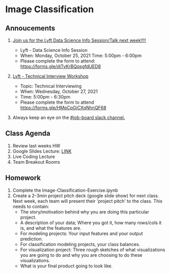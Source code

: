 # Image Classification

## Annoucements 
1. [Join us for the Lyft Data Science Info Session/Talk next week!!!!](https://ctp2021.slack.com/archives/C02DAV4ABEC/p1634607345056500) 
	* Lyft - Data Science Info Session 
	* When: Monday, October 25, 2021 Time: 5:00pm - 6:00pm  
	* Please complete the form to attend: https://forms.gle/diTvKrBQqsgfdUED8

2. [Lyft - Technical Interview Workshop](https://ctp2021.slack.com/archives/C02DAV4ABEC/p1634779986001900)
	* Topic: Technical Interviewing
	* When: Wednesday, October 27, 2021
	* Time: 5:00pm - 6:30pm
	* Please complete the form to attend https://forms.gle/HMpCpGjCXqNhnQF68
3. Always keep an eye on the [#job-board slack channel.](https://ctp2021.slack.com/archives/C0288UWB4UV/p1634835177000200)


## Class Agenda

1. Review last weeks HW
2. Google Slides Lecture: [LINK](https://docs.google.com/presentation/d/1LSZ-LH5eqrO-9VhW4GB3H6qqkxHmdgJheHH8oZ8Q2Co/edit?usp=sharing)
3. Live Coding Lecture
4. Team Breakout Rooms


## Homework
1. Complete the Image-Classification-Exercise.ipynb
2. Create a 2-3min project pitch deck (google slide show) for next class. Next week, each team will present their 'project pitch' to the class. This needs to contain:
	* The story/motivation behind why you are doing this particular project.
	* A description of your data; Where you got it, how many rows/cols it is, and what the features are. 
	* For modeling projects: Your input features and your output prediction.
	* For classification modeling projects, your class balances.
	* For visualization project: Three rough sketches of what visualizations you are going to do and why you are choosing to do these visualizations. 
	* What is your final product going to look like. 
